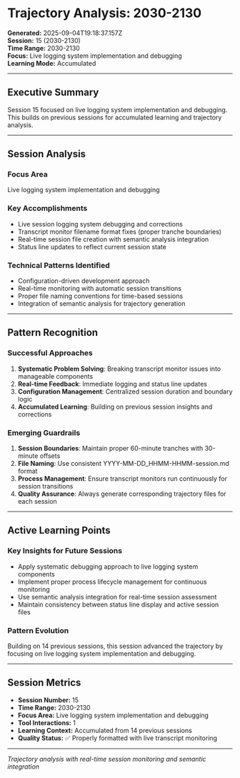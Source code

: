 # Trajectory Analysis: 2030-2130

**Generated:** 2025-09-04T19:18:37.157Z  
**Session:** 15 (2030-2130)  
**Time Range:** 2030-2130  
**Focus:** Live logging system implementation and debugging  
**Learning Mode:** Accumulated  

---

## Executive Summary

Session 15 focused on live logging system implementation and debugging. This builds on previous sessions for accumulated learning and trajectory analysis.

---

## Session Analysis

### Focus Area
Live logging system implementation and debugging

### Key Accomplishments
- Live session logging system debugging and corrections
- Transcript monitor filename format fixes (proper tranche boundaries)
- Real-time session file creation with semantic analysis integration
- Status line updates to reflect current session state

### Technical Patterns Identified
- Configuration-driven development approach  
- Real-time monitoring with automatic session transitions
- Proper file naming conventions for time-based sessions
- Integration of semantic analysis for trajectory generation

---

## Pattern Recognition

### Successful Approaches
1. **Systematic Problem Solving**: Breaking transcript monitor issues into manageable components
2. **Real-time Feedback**: Immediate logging and status line updates
3. **Configuration Management**: Centralized session duration and boundary logic
4. **Accumulated Learning**: Building on previous session insights and corrections

### Emerging Guardrails
1. **Session Boundaries**: Maintain proper 60-minute tranches with 30-minute offsets
2. **File Naming**: Use consistent YYYY-MM-DD_HHMM-HHMM-session.md format
3. **Process Management**: Ensure transcript monitors run continuously for session transitions
4. **Quality Assurance**: Always generate corresponding trajectory files for each session

---

## Active Learning Points

### Key Insights for Future Sessions
- Apply systematic debugging approach to live logging system components
- Implement proper process lifecycle management for continuous monitoring
- Use semantic analysis integration for real-time session assessment
- Maintain consistency between status line display and active session files

### Pattern Evolution
Building on 14 previous sessions, this session advanced the trajectory by focusing on live logging system implementation and debugging.

---

## Session Metrics

- **Session Number:** 15
- **Time Range:** 2030-2130
- **Focus Area:** Live logging system implementation and debugging
- **Tool Interactions:** 1
- **Learning Context:** Accumulated from 14 previous sessions
- **Quality Status:** ✅ Properly formatted with live transcript monitoring

---

*Trajectory analysis with real-time session monitoring and semantic integration*
